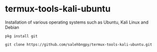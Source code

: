 # termux-tools-kali-ubuntu
Installation of various operating systems such as Ubuntu, Kali Linux and Debian
```
pkg install git
```
```
git clone https://github.com/salehbngpy/termux-tools-kali-ubuntu.git
```
